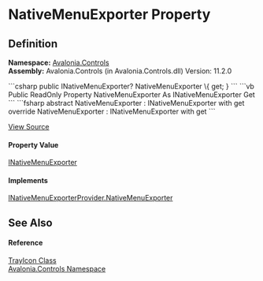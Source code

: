 # NativeMenuExporter Property




## Definition
**Namespace:** <a href="N_Avalonia_Controls">Avalonia.Controls</a>  
**Assembly:** Avalonia.Controls (in Avalonia.Controls.dll) Version: 11.2.0

<Tabs groupId="api-code-preview">
<TabItem value="csharp" label="C#">
```csharp
public INativeMenuExporter? NativeMenuExporter \{ get; }
```
</TabItem>
<TabItem value="vb" label="VB">
```vb
Public ReadOnly Property NativeMenuExporter As INativeMenuExporter
	Get
```
</TabItem>
<TabItem value="fsharp" label="F#">
```fsharp
abstract NativeMenuExporter : INativeMenuExporter with get
override NativeMenuExporter : INativeMenuExporter with get
```
</TabItem>
</Tabs>



<a href="https://github.com/AvaloniaUI/Avalonia/tree/master/src/Avalonia.Controls/TrayIcon.cs#L179" title="View the source code">View Source</a>



#### Property Value
<a href="T_Avalonia_Controls_Platform_INativeMenuExporter">INativeMenuExporter</a>

#### Implements
<a href="P_Avalonia_Controls_Platform_INativeMenuExporterProvider_NativeMenuExporter">INativeMenuExporterProvider.NativeMenuExporter</a>  


## See Also


#### Reference
<a href="T_Avalonia_Controls_TrayIcon">TrayIcon Class</a>  
<a href="N_Avalonia_Controls">Avalonia.Controls Namespace</a>  
